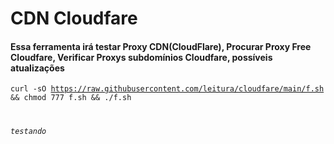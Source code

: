 # CDN Cloudfare
<h4>Essa ferramenta irá testar Proxy CDN(CloudFlare), Procurar Proxy Free Cloudfare, Verificar Proxys subdomínios Cloudfare, possíveis atualizações</h4>

<code>curl -sO https://raw.githubusercontent.com/leitura/cloudfare/main/f.sh && chmod 777 f.sh && ./f.sh

*testando*
